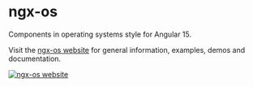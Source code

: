 # ngx-os

Components in operating systems style for Angular 15.

Visit the [ngx-os website](https://ngx-os.io/guides) for general information, examples, demos and documentation.

[![ngx-os website](https://ngx-os.io/assets/demo/ngx-os-website.jpg)](https://ngx-os.io)
